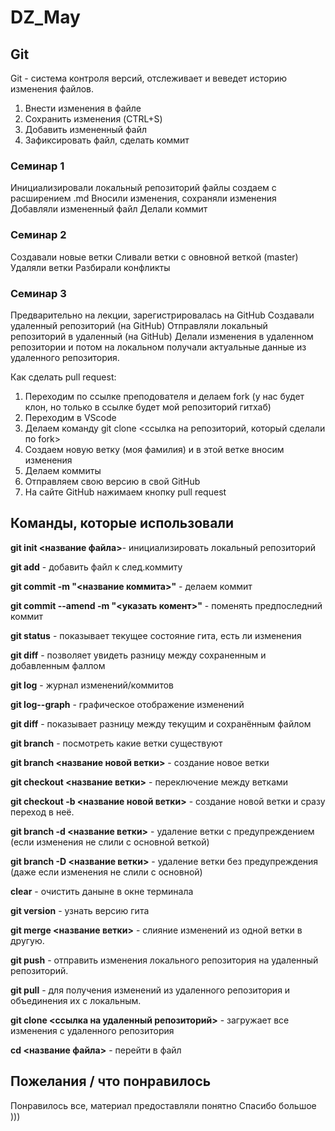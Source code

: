 # DZ_May

## Git 
Git - система контроля версий,  отслеживает и веведет историю изменения файлов.
1. Внести изменения в файле
2. Сохранить изменения (CTRL+S)
3. Добавить измененный файл 
4. Зафиксировать файл, сделать коммит

### Семинар 1
Инициализировали локальный репозиторий
файлы создаем с расширением .md
Вносили изменения, сохраняли изменения
Добавляли измененный файл
Делали коммит

### Семинар 2
Создавали новые ветки
Сливали ветки с овновной веткой (master)
Удаляли ветки
Разбирали конфликты

### Семинар 3
Предварительно на лекции, зарегистрировалась на GitHub
Создавали удаленный репозиторий (на GitHub) 
Отправляли локальный репозиторий в удаленный (на GitHub)
Делали изменения в удаленном репозитории и потом на локальном получали актуальные данные из удаленного репозитория.

Как сделать pull request:
1. Переходим по ссылке преподователя и делаем fork (у нас будет клон, но только в ссылке будет мой репозиторий гитхаб)
2. Переходим в VScode 
3. Делаем команду  git clone <ссылка на репозиторий, который сделали по fork>
4. Создаем новую ветку (моя фамилия) и в этой ветке вносим изменения
5. Делаем коммиты
6. Отправляем свою версию в свой GitHub
7. На сайте GitHub нажимаем кнопку pull request

## Команды, которые использовали  
**git init <название файла>**- инициализировать локальный репозиторий

**git add** - добавить файл к след.коммиту

**git commit -m "<название коммита>"** - делаем коммит

**git commit --amend -m "<указать комент>"** - поменять предпоследний коммит

**git status** - показывает текущее состояние гита, есть ли изменения

**git diff** - позволяет увидеть разницу между сохраненным и добавленным фаллом

**git log** - журнал изменений/коммитов

**git log--graph** - графическое отображение изменений

**git diff** - показывает разницу между текущим и сохранённым файлом

**git branch** - посмотреть какие ветки существуют

**git branch <название новой ветки>** - создание новое ветки

**git checkout <название ветки>** - переключение между ветками

**git checkout -b <название новой ветки>** - создание новой ветки и сразу переход в неё.

**git branch -d <название ветки>** - удаление ветки с предупреждением
(если изменения не слили с основной веткой)

**git branch -D <название ветки>** - удаление ветки без предупреждения (даже если изменения не слили с основной)

**clear** - очистить даныне в окне терминала

**git version** - узнать версию гита

**git merge <название ветки>** - слияние изменений из одной ветки в другую.

**git push** - отправить изменения локального репозитория на удаленный репозиторий.

**git pull** - для получения изменений из удаленного репозитория и объединения их с  локальным.

**git clone <ссылка на удаленный репозиторий>** - загружает все изменения с удаленного репозитория 

**cd <название файла>** - перейти в файл 




## Пожелания / что понравилось 
Понравилось все, материал предоставляли понятно
Спасибо большое ))) 






